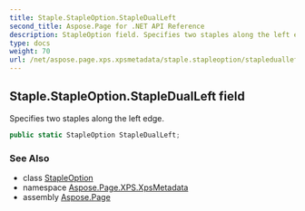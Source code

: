 ```yaml
---
title: Staple.StapleOption.StapleDualLeft
second_title: Aspose.Page for .NET API Reference
description: StapleOption field. Specifies two staples along the left edge
type: docs
weight: 70
url: /net/aspose.page.xps.xpsmetadata/staple.stapleoption/stapledualleft/
---
```

## Staple.StapleOption.StapleDualLeft field

Specifies two staples along the left edge.

```csharp
public static StapleOption StapleDualLeft;
```

### See Also

* class [StapleOption](../)
* namespace [Aspose.Page.XPS.XpsMetadata](../../staple.stapleoption/)
* assembly [Aspose.Page](../../../)


